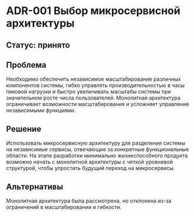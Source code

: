 # ADR-001 Выбор микросервисной архитектуры
## Статус: принято
## Проблема
Необходимо обеспечить независимое масштабирование различных компонентов системы, гибко управлять производительностью в часы пиковой нагрузки и быстро увеличивать масштабы системы при значительном росте числа пользователей. Монолитная архитектура ограничивает возможности масштабирования и усложняет управление независимыми функциями.
## Решение
Использовать микросервисную архитектуру для разделения системы на независимые сервисы, отвечающие за конкретные функциональные области. На этапе разработки минимально жизнеспособного продукта  возможно начать с монолитной архитектуры с четкой уровневой структурой, чтобы упростить будущий переход на микросервисы.
## Альтернативы
Монолитная архитектура была рассмотрена, но отклонена из-за ограничений в масштабировании и гибкости.
